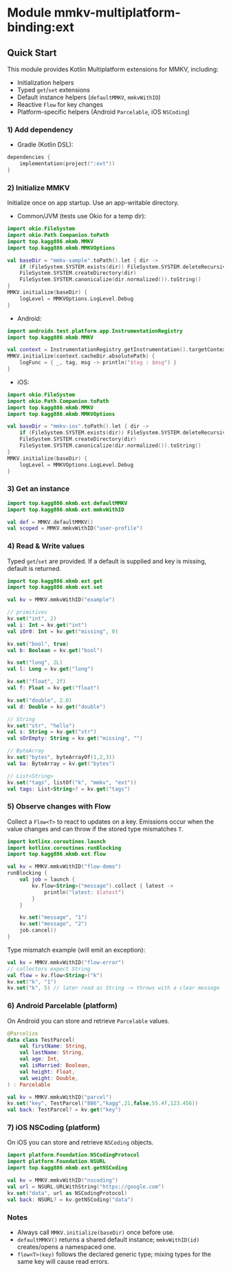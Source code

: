 # Module mmkv-multiplatform-binding:ext

## Quick Start

This module provides Kotlin Multiplatform extensions for MMKV, including:
- Initialization helpers
- Typed `get`/`set` extensions
- Default instance helpers (`defaultMMKV`, `mmkvWithID`)
- Reactive `Flow` for key changes
- Platform-specific helpers (Android `Parcelable`, iOS `NSCoding`)

### 1) Add dependency

- Gradle (Kotlin DSL):
```kotlin
dependencies {
    implementation(project(":ext"))
}
```

### 2) Initialize MMKV

Initialize once on app startup. Use an app-writable directory.

- Common/JVM (tests use Okio for a temp dir):
```kotlin
import okio.FileSystem
import okio.Path.Companion.toPath
import top.kagg886.mkmb.MMKV
import top.kagg886.mkmb.MMKVOptions

val baseDir = "mmkv-sample".toPath().let { dir ->
    if (FileSystem.SYSTEM.exists(dir)) FileSystem.SYSTEM.deleteRecursively(dir)
    FileSystem.SYSTEM.createDirectory(dir)
    FileSystem.SYSTEM.canonicalize(dir.normalized()).toString()
}
MMKV.initialize(baseDir) {
    logLevel = MMKVOptions.LogLevel.Debug
}
```

- Android:
```kotlin
import androidx.test.platform.app.InstrumentationRegistry
import top.kagg886.mkmb.MMKV

val context = InstrumentationRegistry.getInstrumentation().targetContext
MMKV.initialize(context.cacheDir.absolutePath) {
    logFunc = { _, tag, msg -> println("$tag : $msg") }
}
```

- iOS:
```kotlin
import okio.FileSystem
import okio.Path.Companion.toPath
import top.kagg886.mkmb.MMKV
import top.kagg886.mkmb.MMKVOptions

val baseDir = "mmkv-ios".toPath().let { dir ->
    if (FileSystem.SYSTEM.exists(dir)) FileSystem.SYSTEM.deleteRecursively(dir)
    FileSystem.SYSTEM.createDirectory(dir)
    FileSystem.SYSTEM.canonicalize(dir.normalized()).toString()
}
MMKV.initialize(baseDir) {
    logLevel = MMKVOptions.LogLevel.Debug
}
```

### 3) Get an instance
```kotlin
import top.kagg886.mkmb.ext.defaultMMKV
import top.kagg886.mkmb.ext.mmkvWithID

val def = MMKV.defaultMMKV()
val scoped = MMKV.mmkvWithID("user-profile")
```

### 4) Read & Write values

Typed `get`/`set` are provided. If a default is supplied and key is missing, default is returned.

```kotlin
import top.kagg886.mkmb.ext.get
import top.kagg886.mkmb.ext.set

val kv = MMKV.mmkvWithID("example")

// primitives
kv.set("int", 2)
val i: Int = kv.get("int")
val iOr0: Int = kv.get("missing", 0)

kv.set("bool", true)
val b: Boolean = kv.get("bool")

kv.set("long", 2L)
val l: Long = kv.get("long")

kv.set("float", 2f)
val f: Float = kv.get("float")

kv.set("double", 2.0)
val d: Double = kv.get("double")

// String
kv.set("str", "hello")
val s: String = kv.get("str")
val sOrEmpty: String = kv.get("missing", "")

// ByteArray
kv.set("bytes", byteArrayOf(1,2,3))
val ba: ByteArray = kv.get("bytes")

// List<String>
kv.set("tags", listOf("k", "mmkv", "ext"))
val tags: List<String>? = kv.get("tags")
```

### 5) Observe changes with Flow

Collect a `Flow<T>` to react to updates on a key. Emissions occur when the value changes and can throw if the stored type mismatches `T`.

```kotlin
import kotlinx.coroutines.launch
import kotlinx.coroutines.runBlocking
import top.kagg886.mkmb.ext.flow

val kv = MMKV.mmkvWithID("flow-demo")
runBlocking {
    val job = launch {
        kv.flow<String>("message").collect { latest ->
            println("latest: $latest")
        }
    }

    kv.set("message", "1")
    kv.set("message", "2")
    job.cancel()
}
```

Type mismatch example (will emit an exception):
```kotlin
val kv = MMKV.mmkvWithID("flow-error")
// collectors expect String
val flow = kv.flow<String>("k")
kv.set("k", "1")
kv.set("k", 5) // later read as String -> throws with a clear message
```

### 6) Android Parcelable (platform)

On Android you can store and retrieve `Parcelable` values.
```kotlin
@Parcelize
data class TestParcel(
    val firstName: String,
    val lastName: String,
    val age: Int,
    val isMarried: Boolean,
    val height: Float,
    val weight: Double,
) : Parcelable

val kv = MMKV.mmkvWithID("parcel")
kv.set("key", TestParcel("886","kagg",21,false,55.4f,123.456))
val back: TestParcel? = kv.get("key")
```

### 7) iOS NSCoding (platform)

On iOS you can store and retrieve `NSCoding` objects.
```kotlin
import platform.Foundation.NSCodingProtocol
import platform.Foundation.NSURL
import top.kagg886.mkmb.ext.getNSCoding

val kv = MMKV.mmkvWithID("nscoding")
val url = NSURL.URLWithString("https://google.com")
kv.set("data", url as NSCodingProtocol)
val back: NSURL? = kv.getNSCoding("data")
```

### Notes
- Always call `MMKV.initialize(baseDir)` once before use.
- `defaultMMKV()` returns a shared default instance; `mmkvWithID(id)` creates/opens a namespaced one.
- `flow<T>(key)` follows the declared generic type; mixing types for the same key will cause read errors.
